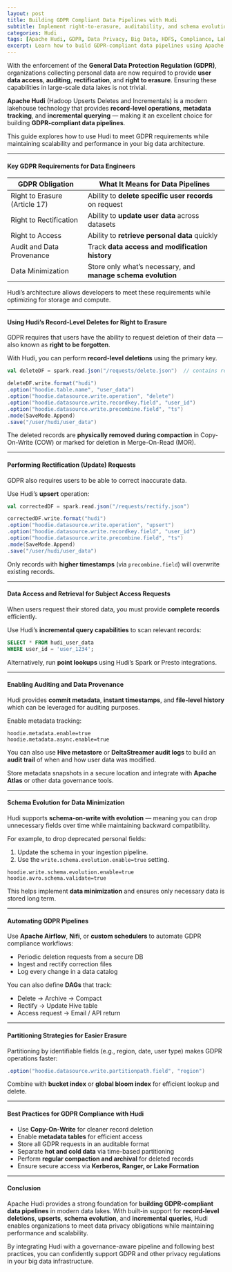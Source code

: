 ```yaml
---
layout: post
title: Building GDPR Compliant Data Pipelines with Hudi
subtitle: Implement right-to-erasure, auditability, and schema evolution in Apache Hudi for GDPR compliance
categories: Hudi
tags: [Apache Hudi, GDPR, Data Privacy, Big Data, HDFS, Compliance, Lakehouse, Data Governance]
excerpt: Learn how to build GDPR-compliant data pipelines using Apache Hudi. Implement delete handling, audit logging, record-level operations, and schema evolution while maintaining scalable data lakes.
---
```

With the enforcement of the **General Data Protection Regulation (GDPR)**, organizations collecting personal data are now required to provide **user data access**, **auditing**, **rectification**, and **right to erasure**. Ensuring these capabilities in large-scale data lakes is not trivial.

**Apache Hudi** (Hadoop Upserts Deletes and Incrementals) is a modern lakehouse technology that provides **record-level operations**, **metadata tracking**, and **incremental querying** — making it an excellent choice for building **GDPR-compliant data pipelines**.

This guide explores how to use Hudi to meet GDPR requirements while maintaining scalability and performance in your big data architecture.

---

#### Key GDPR Requirements for Data Engineers

| GDPR Obligation                     | What It Means for Data Pipelines                           |
|------------------------------------|-------------------------------------------------------------|
| Right to Erasure (Article 17)      | Ability to **delete specific user records** on request     |
| Right to Rectification             | Ability to **update user data** across datasets            |
| Right to Access                    | Ability to **retrieve personal data** quickly              |
| Audit and Data Provenance          | Track **data access and modification history**             |
| Data Minimization                  | Store only what’s necessary, and **manage schema evolution**|

Hudi’s architecture allows developers to meet these requirements while optimizing for storage and compute.

---

#### Using Hudi’s Record-Level Deletes for Right to Erasure

GDPR requires that users have the ability to request deletion of their data — also known as **right to be forgotten**.

With Hudi, you can perform **record-level deletions** using the primary key.

```scala
val deleteDF = spark.read.json("/requests/delete.json")  // contains record keys

deleteDF.write.format("hudi")
.option("hoodie.table.name", "user_data")
.option("hoodie.datasource.write.operation", "delete")
.option("hoodie.datasource.write.recordkey.field", "user_id")
.option("hoodie.datasource.write.precombine.field", "ts")
.mode(SaveMode.Append)
.save("/user/hudi/user_data")
```

The deleted records are **physically removed during compaction** in Copy-On-Write (COW) or marked for deletion in Merge-On-Read (MOR).

---

#### Performing Rectification (Update) Requests

GDPR also requires users to be able to correct inaccurate data.

Use Hudi’s **upsert** operation:

```scala
val correctedDF = spark.read.json("/requests/rectify.json")

correctedDF.write.format("hudi")
.option("hoodie.datasource.write.operation", "upsert")
.option("hoodie.datasource.write.recordkey.field", "user_id")
.option("hoodie.datasource.write.precombine.field", "ts")
.mode(SaveMode.Append)
.save("/user/hudi/user_data")
```

Only records with **higher timestamps** (via `precombine.field`) will overwrite existing records.

---

#### Data Access and Retrieval for Subject Access Requests

When users request their stored data, you must provide **complete records** efficiently.

Use Hudi’s **incremental query capabilities** to scan relevant records:

```sql
SELECT * FROM hudi_user_data
WHERE user_id = 'user_1234';
```

Alternatively, run **point lookups** using Hudi’s Spark or Presto integrations.

---

#### Enabling Auditing and Data Provenance

Hudi provides **commit metadata**, **instant timestamps**, and **file-level history** which can be leveraged for auditing purposes.

Enable metadata tracking:

```properties
hoodie.metadata.enable=true
hoodie.metadata.async.enable=true
```

You can also use **Hive metastore** or **DeltaStreamer audit logs** to build an **audit trail** of when and how user data was modified.

Store metadata snapshots in a secure location and integrate with **Apache Atlas** or other data governance tools.

---

#### Schema Evolution for Data Minimization

Hudi supports **schema-on-write with evolution** — meaning you can drop unnecessary fields over time while maintaining backward compatibility.

For example, to drop deprecated personal fields:

1. Update the schema in your ingestion pipeline.
2. Use the `write.schema.evolution.enable=true` setting.

```properties
hoodie.write.schema.evolution.enable=true
hoodie.avro.schema.validate=true
```

This helps implement **data minimization** and ensures only necessary data is stored long term.

---

#### Automating GDPR Pipelines

Use **Apache Airflow**, **Nifi**, or **custom schedulers** to automate GDPR compliance workflows:

- Periodic deletion requests from a secure DB
- Ingest and rectify correction files
- Log every change in a data catalog

You can also define **DAGs** that track:

- Delete -> Archive -> Compact
- Rectify -> Update Hive table
- Access request -> Email / API return

---

#### Partitioning Strategies for Easier Erasure

Partitioning by identifiable fields (e.g., region, date, user type) makes GDPR operations faster:

```scala
.option("hoodie.datasource.write.partitionpath.field", "region")
```

Combine with **bucket index** or **global bloom index** for efficient lookup and delete.

---

#### Best Practices for GDPR Compliance with Hudi

- Use **Copy-On-Write** for cleaner record deletion
- Enable **metadata tables** for efficient access
- Store all GDPR requests in an auditable format
- Separate **hot and cold data** via time-based partitioning
- Perform **regular compaction and archival** for deleted records
- Ensure secure access via **Kerberos, Ranger, or Lake Formation**

---

#### Conclusion

Apache Hudi provides a strong foundation for **building GDPR-compliant data pipelines** in modern data lakes. With built-in support for **record-level deletions**, **upserts**, **schema evolution**, and **incremental queries**, Hudi enables organizations to meet data privacy obligations while maintaining performance and scalability.

By integrating Hudi with a governance-aware pipeline and following best practices, you can confidently support GDPR and other privacy regulations in your big data infrastructure.
